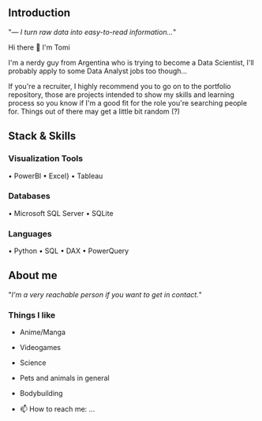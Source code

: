 ## Introduction

"*— I turn raw data into easy-to-read information...*"

Hi there 👋 I'm Tomi

I'm a nerdy guy from Argentina who is trying to become a Data Scientist, I'll probably apply to some Data Analyst jobs too though...

If you're a recruiter, I highly recommend you to go on to the portfolio repository, those are projects intended to show my skills and learning process so you know if I'm a good fit for the role you're searching people for. Things out of there may get a little bit random (?)

## Stack & Skills

### Visualization Tools
• PowerBI
• Excel}
• Tableau
### Databases
• Microsoft SQL Server
• SQLite
### Languages 
• Python
• SQL
• DAX
• PowerQuery

## About me
"*I'm a very reachable person if you want to get in contact.*"
### Things I like
 - Anime/Manga
 - Videogames
 - Science
 - Pets and animals in general
 - Bodybuilding

 - 📫 How to reach me: ...
